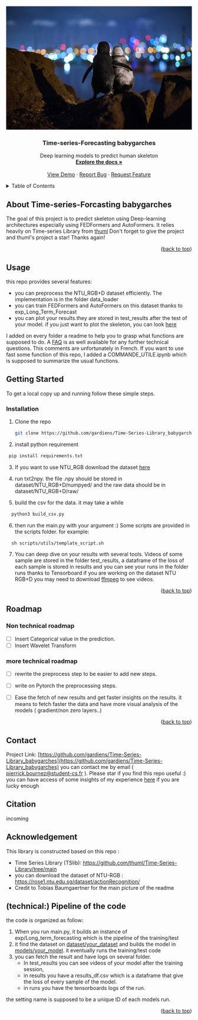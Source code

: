 
<a name="readme-top"></a>
<!--





<!-- PROJECT LOGO -->
<br />
<div align="center">
  <a href="https://github.com/gardiens/Time-Series-Library_babygarches">
    <img src="images/logos.png.jpg" alt="Logo" width=600> 
  </a>

<h3 align="center">Time-series-Forecasting babygarches</h3>

  <p align="center">
    Deep learning models to predict human skeleton 
    <br />
    <a href="https://github.com/gardiens/Time-Series-Library_babygarches"><strong>Explore the docs »</strong></a>
    <br />
    <br />
    <a href="https://github.com/gardiens/Time-Series-Library_babygarches">View Demo</a>
    ·
    <a href="https://github.com/gardiens/Time-Series-Library_babygarches/issues">Report Bug</a>
    ·
    <a href="https://github.com/gardiens/Time-Series-Library_babygarches/issues">Request Feature</a>
  </p>
</div>



<!-- TABLE OF CONTENTS -->
<details>
  <summary>Table of Contents</summary>
  <ol>
    <li>
      <a href="#about-the-project">About The Project</a>
    </li>
    <li>
      <a href="#getting-started">Getting Started</a>
      <ul>
        <li><a href="#installation">Installation</a></li>
      </ul>
    </li>
    <li><a href="#usage">Usage</a></li>
    <li><a href="#roadmap">Roadmap</a></li>
    <li><a href="#contributing">Contributing</a></li>
    <li><a href="#Pipeline of code">Pipeline of code</a></li>

  </ol>
</details>



<!-- ABOUT THE PROJECT -->
## About Time-series-Forcasting babygarches



The goal of this project is to predict skeleton using Deep-learning architectures especially  using FEDFormers and AutoFormers. It relies heavily on Time-series Library from [thuml]( https://github.com/thuml/Time-Series-Library/tree/main)
Don't forget to give the project and thuml's project a star! Thanks again!

<p align="right">(<a href="#readme-top">back to top</a>)</p>

<!-- USAGE EXAMPLES -->


## Usage
this repo provides several features:
- you can preprocess the NTU_RGB+D  dataset efficiently. The implementation is in the folder data_loader
- you can train FEDFormers and AutoFormers on this dataset thanks to exp_Long_Term_Forecast
- you can plot your results.they are stored in test_results after the test of your model. if you just want to plot the skeleton, you can look [here](https://github.com/gardiens/plot_skeleton_NTU_RGB-D)

I added on every folder a readme to help you to grasp what functions are supposed to do. A [FAQ](https://github.com/gardiens/Time-Series-Library_babygarches/blob/master/FAQ.md#faq-questions-techniques-et-autres) is as well available for  any further technical questions. This comments are unfortunately in French.
If you want to use fast some function of this repo, I added a COMMANDE_UTILE.ipynb which is supposed to summarize the usual functions.

<!-- GETTING STARTED -->
## Getting Started
To get a local copy up and running follow these simple  steps.

### Installation
1. Clone the repo 

   ```sh
   git clone https://github.com/gardiens/Time-Series-Library_babygarches.git
   ```
2. install python requirement
  ```py
   pip install requirements.txt
   ```
   

3. If you want to use NTU_RGB download the dataset [here](https://rose1.ntu.edu.sg/dataset/actionRecognition/)

4. run txt2npy. 
the file .npy should be stored in dataset/NTU_RGB+D/numpyed/ and the raw data should be in dataset/NTU_RGB+D/raw/

5. build the csv for the data. it may take a while
 ```py
   python3 build_csv.py
   ```

6. then run the main.py with your argument :)  Some scripts are provided in the scripts folder. for example:
 ```console
   sh scripts/utils/template_script.sh
   ```

7. You can deep dive on your results with several tools. Videos of some sample are stored in the folder test_results, a dataframe of the loss of each sample is stored in results and you can see your runs in the folder runs thanks to Tensorboard
if you are working on the dataset NTU RGB+D you may need to download [ffmpeg](https://ffmpeg.org/about.html) to see videos.


<p align="right">(<a href="#readme-top">back to top</a>)</p>


<!-- ROADMAP -->
## Roadmap
### Non technical roadmap
- [ ] Insert Categorical value in the prediction.
- [ ] Insert Wavelet Transform

### more technical roadmap 
- [ ]  rewrite the preprocess step to be easier to add new steps.
- [ ] write on Pytorch the preprocessing steps.
- [ ] Ease the fetch of new results and get faster insights on the results. it means to fetch faster the data and have more visual analysis of the models ( gradient/non zero layers..) 




<p align="right">(<a href="#readme-top">back to top</a>)</p>



## Contact


Project Link: [https://github.com/gardiens/Time-Series-Library_babygarches](https://github.com/gardiens/Time-Series-Library_babygarches) 
you can contact me by email ( pierrick.bournez@student-cs.fr ).
Please star if you find this repo useful :) 
 you can have access of some insights of my experience  [here](https://github.com/gardiens/livrables) if you are lucky enough

##  Citation
incoming

## Acknowledgement

This library is constructed based on this repo : 
  - Time Series Library (TSlib): 
  https://github.com/thuml/Time-Series-Library/tree/main
- you can download the dataset of NTU-RGB : https://rose1.ntu.edu.sg/dataset/actionRecognition/
- Credit to Tobias Baumgaertner for the main picture of the readme
## (technical:) Pipeline of the code
the code is organized as follow:
1. When you run main.py, it builds an instance of exp/Long_term_forecasting which is the pipeline of the training/test 
2. it find the dataset on [dataset/your_dataset](https://github.com/gardiens/Time-Series-Library_babygarches/tree/master/data_provider) and builds the model in [models/your_model](https://github.com/gardiens/Time-Series-Library_babygarches/tree/master/models). it eventually runs  the training/test code
3. you can fetch the result and have logs on several folder. 
    - In test_results you can see videos of your model after the training session, 
    - in results you have a results_df.csv which is a dataframe that give the loss of every sample of the model. 
    - in runs you have the tensorboards logs of the run.

the setting name is supposed to be a unique ID of each models run. 


<p align="right">(<a href="#readme-top">back to top</a>)</p>

